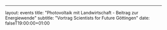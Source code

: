 ---
layout:        events
title:         "Photovoltaik mit Landwirtschaft - Beitrag zur Energiewende"
subtitle:      "Vortrag Scientists for Future Göttingen"
date:          falseT19:00:00+01:00
